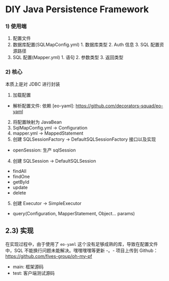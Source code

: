 # DIY Java Persistence Framework

### 1) 使用端

1. 配置文件
  1. 数据库配置(SQLMapConfig.yml)
  	1. 数据库类型
  	2. Auth 信息
	3. SQL 配置资源路径
  2. SQL 配置(Mapper.yml)
  	1. 语句
	2. 参数类型
	3. 返回类型

### 2) 核心

本质上是对 JDBC 进行封装
1. 加载配置
  * 解析配置文件: 依赖 [eo-yaml]: https://github.com/decorators-squad/eo-yaml
2. 将配置映射为 JavaBean
  1. SqlMapConfig.yml -> Configuration
  2. mapper.yml -> MappedStatement
3. 创建 SQLSessionFactory -> DefaultSQLSessionFactory 接口以及实现
  * openSession: 生产 sqlSession
4. 创建 SQLSession -> DefaultSQLSession
  * findAll
  * findOne
  * getById
  * update
  * delete
5. 创建 Executor -> SimpleExecutor
  * query(Configuration, MapperStatement, Object... params)

## 2.3) 实现
在实现过程中，由于使用了 `eo-yaml` 这个没有足够成熟的库，导致在配置文件中，SQL 不能换行问题未能解决。嘿嘿嘿嘿等更新 -。-
项目上传到 Github： <https://github.com/fives-group/oh-my-pf>
* main: 框架源码
* test: 客户端测试源码
